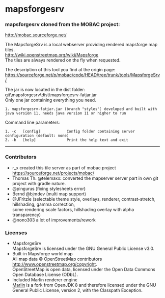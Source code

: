 # mapsforgesrv

### mapsforgesrv cloned from the MOBAC project:
http://mobac.sourceforge.net/

The MapsforgeSrv is a local webserver providing rendered mapsforge map tiles.  
http://wiki.openstreetmap.org/wiki/Mapsforge  
The tiles are always rendered on the fly when requested.

The description of this tool you find at the origin page:  
https://sourceforge.net/p/mobac/code/HEAD/tree/trunk/tools/MapsforgeSrv/

The jar is now located in the dist folder:  
git\mapsforgesrv\dist\mapsforgesrv-fatjar.jar  
Only one jar containing everything you need.

	1. mapsforgesrv-fatjar.jar (branch "styles") developed and built with java version 11, needs java version 11 or higher to run

Command line parameters:

	1. -c   [config]			Config folder containing server configuration (default: none)
	2. -h   [help]				Print the help text and exit 


-------------
### Contributors
- r_x created this tile server as part of mobac project https://sourceforge.net/projects/mobac/
- Thomas Th. @telemaxx: converted the mapserver server part in own git project with gradle nature.
- @pingurus (fixing stylesheets error)
- Bernd @bjmdev (multi map support)
- @JFritzle (selectable theme style, overlays, renderer, contrast-stretch, hillshading, gamma correction,    
  some rendering scale factors, hillshading overlay with alpha transparency)
- @nono303 a lot of improvements/rework

### Licenses
- MapsforgeSrv  
MapsforgeSrv is licensed under the GNU General Public License v3.0. 
- Built-in Mapsforge world map  
All map data © OpenStreetMap contributors http://www.openstreetmap.org/copyright.   
OpenStreetMap is open data, licensed under the Open Data Commons Open Database License (ODbL).
- Included Marlin renderer engine   
[Marlin](https://github.com/bourgesl/marlin-renderer) is a fork from OpenJDK 8 and therefore licensed under the GNU General Public License, version 2, with the Classpath Exception.
